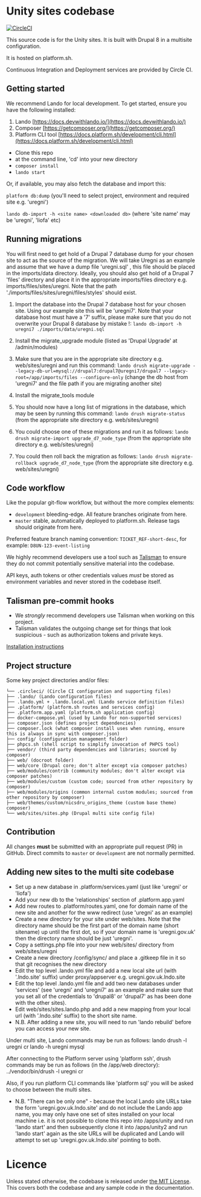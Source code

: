 # Unity sites codebase

[![CircleCI](https://circleci.com/gh/dof-dss/nicsdru_unity.svg?style=svg)](https://circleci.com/gh/dof-dss/nicsdru_unity)

This source code is for the Unity sites. It is built with Drupal 8 in a multisite configuration.

It is hosted on platform.sh.

Continuous Integration and Deployment services are provided by Circle CI.

## Getting started

We recommend Lando for local development. To get started, ensure you have the following installed:

1. Lando [https://docs.devwithlando.io/](https://docs.devwithlando.io/)
2. Composer [https://getcomposer.org/](https://getcomposer.org/)
3. Platform CLI tool [https://docs.platform.sh/development/cli.html](https://docs.platform.sh/development/cli.html)

- Clone this repo
- at the command line, 'cd' into your new directory
- `composer install`
- `lando start`

Or, if available, you may also fetch the database and import this:

`platform db:dump` (you'll need to select project, environment and required site e.g. 'uregni')

`lando db-import -h <site name> <downloaded db>` (where 'site name' may be 'uregni', 'liofa' etc)

## Running migrations

You will first need to get hold of a Drupal 7 database dump for your chosen site to act as the source of the migration.
We will take Uregni as an example and assume that we have a dump file 'uregni.sql' , this file should be placed in the
imports/data directory.
Ideally, you should also get hold of a Drupal 7 'files' directory and place it in the appropriate imports/files 
directory e.g. imports/files/sites/uregni. Note that the path './imports/files/sites/uregni/files/styles' should exist.

1. Import the database into the Drupal 7 database host for your chosen site. Using our example site this will be 'uregni7'. 
Note that your database host must have a '7' suffix, please make sure that you do not overwrite your Drupal 8 database by mistake !:
`lando db-import -h uregni7 ./imports/data/uregni.sql`

2. Install the migrate_upgrade module (listed as 'Drupal Upgrade' at /admin/modules)

3. Make sure that you are in the appropriate site directory e.g. web/sites/uregni and run this command:
`lando drush migrate-upgrade --legacy-db-url=mysql://drupal7:drupal7@uregni7/drupal7 --legacy-root=/app/imports/files --configure-only`
(change the db host from 'uregni7' and the file path if you are migrating another site)

4. Install the migrate_tools module

5. You should now have a long list of migrations in the database, which may be seen by running this command:
`lando drush migrate-status` (from the appropriate site directory e.g. web/sites/uregni)

6. You could choose one of these migrations and run it as follows:
`lando drush migrate-import upgrade_d7_node_type` (from the appropriate site directory e.g. web/sites/uregni)

7. You could then roll back the migration as follows:
`lando drush migrate-rollback upgrade_d7_node_type` (from the appropriate site directory e.g. web/sites/uregni)


## Code workflow

Like the popular git-flow workflow, but without the more complex elements:

- `development` bleeding-edge. All feature branches originate from here.
- `master` stable, automatically deployed to platform.sh. Release tags should originate from here.

Preferred feature branch naming convention: `TICKET_REF-short-desc`, for example: `D8UN-123-event-listing`

We highly recommend developers use a tool such as [Talisman](https://github.com/thoughtworks/talisman) to ensure they do not commit potentially sensitive material into the codebase.

API keys, auth tokens or other credentials values *must* be stored as environment variables and never stored in the codebase itself.

## Talisman pre-commit hooks

- We *strongly* recommend developers use Talisman when working on this project.
- Talisman validates the outgoing change set for things that look suspicious - such as authorization tokens and private keys.

[Installation instructions](https://github.com/thoughtworks/talisman/#installation-as-a-global-hook-template)

## Project structure

Some key project directories and/or files:

```
└── .circleci/ (Circle CI configuration and supporting files)
├── .lando/ (Lando configuration files)
├── .lando.yml + .lando.local.yml (Lando service definition files)
├── .platform/ (platform.sh routes and services config)
├── .platform.app.yaml (platform.sh application config)
├── docker-compose.yml (used by Lando for non-supported services)
├── composer.json (defines project dependencies)
├── composer.lock (what composer install uses when running, ensure this is always in sync with composer.json)
├── config/ (configuration management folder)
├── phpcs.sh (shell script to simplify invocation of PHPCS tool)
├── vendor/ (third party dependencies and libraries; sourced by composer)
├── web/ (docroot folder)
├── web/core (Drupal core; don't alter except via composer patches)
├── web/modules/contrib (community modules; don't alter except via composer patches)
├── web/modules/custom (custom code; sourced from other repository by composer)
├── web/modules/origins (common internal custom modules; sourced from other repository by composer)
├── web/themes/custom/nicsdru_origins_theme (custom base theme) composer)
└── web/sites/sites.php (Drupal multi site config file)
```

## Contribution

All changes **must** be submitted with an appropriate pull request (PR) in GitHub. Direct commits to `master` or `development` are not normally permitted.

## Adding new sites to the multi site codebase

- Set up a new database in .platform/services.yaml (just like 'uregni' or 'liofa')
- Add your new db to the 'relationships' section of .platform.app.yaml
- Add new routes to .platform/routes.yaml, one for domain name of the new site and another for the www redirect 
(use 'uregni' as an example)
- Create a new directory for your site under web/sites. Note that the directory name should be the first part of the 
domain name (short sitename) up until the first dot, so if your domain name is 'uregni.gov.uk' then the directory 
name should be just 'uregni'.
- Copy a settings.php file into your new web/sites/<short sitename> directory from web/sites/uregni
- Create a new directory /config/sync/<short sitename> and place a .gitkeep file in it so that git recognises the new directory
- Edit the top level .lando.yml file and add a new local site url (with '.lndo.site' suffix) under proxy/appserver 
e.g. uregni.gov.uk.lndo.site
- Edit the top level .lando.yml file and add two new databases under 'services' (see 'uregni' and 'uregni7' as an example and 
make sure that you set all of the credentials to 'drupal8' or  'drupal7' as has been done with the other sites).  
- Edit web/sites/sites.lando.php and add a new mapping from your local url (with '.lndo.site' suffix) to the short site name.
- N.B. After adding a new site, you will need to run 'lando rebuild' before you can access your new site.

Under multi site, Lando commands may be run as follows:
lando drush -l uregni cr
lando -h uregni mysql

After connecting to the Platform server using 'platform ssh', drush commands may be run as follows (in the /app/web directory):
../vendor/bin/drush -l uregni cr

Also, if you run platform CLI commands like 'platform sql' you will be asked to choose between the multi sites.

- N.B. "There can be only one" - because the local Lando site URLs take the form 'uregni.gov.uk.lndo.site' and do not include the 
Lando app name, you may only have one set of sites installed on your local machine i.e. it is not possible to clone this repo
into /apps/unity and run 'lando start' and then subsequently clone it into /apps/unity2 and run 'lando start' again as the 
site URLs will be duplicated and Lando will attempt to set up 'uregni.gov.uk.lndo.site' pointing to both.


# Licence
Unless stated otherwise, the codebase is released under [the MIT License](http://www.opensource.org/licenses/mit-license.php). This covers both the codebase and any sample code in the documentation.
